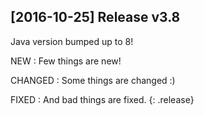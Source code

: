 ## [2016-10-25] Release v3.8

Java version bumped up to 8!

NEW
: Few things are new!

CHANGED
: Some things are changed :)

FIXED
: And bad things are fixed.
{: .release}